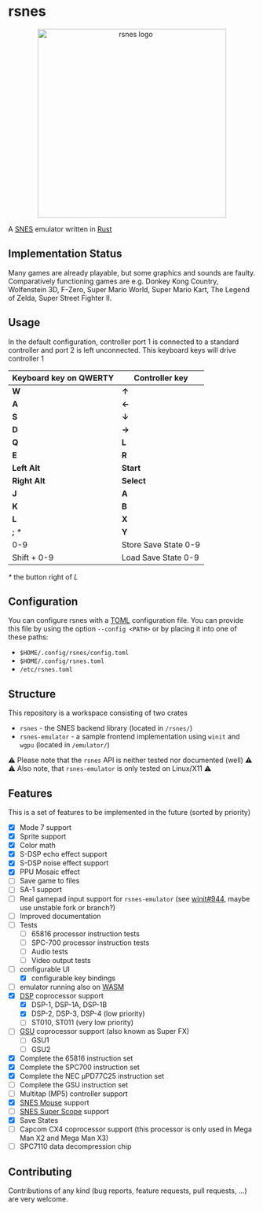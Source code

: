 # rsnes

<div align='center'>
  <img src='https://user-images.githubusercontent.com/26610181/131219139-4b2c12ca-cc3d-4a72-827c-1c83476a4401.png'
       alt='rsnes logo' width='384cm' align='center'>
</div>

A [SNES](https://en.wikipedia.org/wiki/Super_Nintendo_Entertainment_System)
emulator written in [Rust](https://www.rust-lang.org/)

## Implementation Status

Many games are already playable, but some graphics and sounds are faulty.
Comparatively functioning games are e.g. Donkey Kong Country, Wolfenstein 3D,
F-Zero, Super Mario World, Super Mario Kart, The Legend of Zelda,
Super Street Fighter II.

## Usage

In the default configuration, controller port 1 is connected to a
standard controller and port 2 is left unconnected.
This keyboard keys will drive controller 1

| Keyboard key on QWERTY | Controller key       |
|------------------------|----------------------|
| **W**                  | **↑**                |
| **A**                  | **←**                |
| **S**                  | **↓**                |
| **D**                  | **→**                |
| **Q**                  | **L**                |
| **E**                  | **R**                |
| **Left Alt**           | **Start**            |
| **Right Alt**          | **Select**           |
| **J**                  | **A**                |
| **K**                  | **B**                |
| **L**                  | **X**                |
| **;** *\**             | **Y**                |
| 0-9                    | Store Save State 0-9 |
| Shift + 0-9            | Load Save State 0-9  |

*\** the button right of *L*

## Configuration

You can configure rsnes with a [TOML](https://toml.io/) configuration file.
You can provide this file by using the option `--config <PATH>` or by placing
it into one of these paths:

- `$HOME/.config/rsnes/config.toml`
- `$HOME/.config/rsnes.toml`
- `/etc/rsnes.toml`

## Structure

This repository is a workspace consisting of two crates

- `rsnes` - the SNES backend library (located in `/rsnes/`)
- `rsnes-emulator` - a sample frontend implementation using `winit` and `wgpu`
  (located in `/emulator/`)

⚠️ Please note that the `rsnes` API is neither tested nor documented (well) ⚠️
⚠️ Also note, that `rsnes-emulator` is only tested on Linux/X11 ⚠️

## Features

This is a set of features to be implemented in the future (sorted by priority)

- [x] Mode 7 support
- [x] Sprite support
- [x] Color math
- [x] S-DSP echo effect support
- [x] S-DSP noise effect support
- [x] PPU Mosaic effect
- [ ] Save game to files
- [ ] SA-1 support
- [ ] Real gamepad input support for `rsnes-emulator`
      (see [winit#944](https://github.com/rust-windowing/winit/issues/944),
      maybe use unstable fork or branch?)
- [ ] Improved documentation
- [ ] Tests
  - [ ] 65816 processor instruction tests
  - [ ] SPC-700 processor instruction tests
  - [ ] Audio tests
  - [ ] Video output tests
- [ ] configurable UI
  - [x] configurable key bindings
- [ ] emulator running also on [WASM](https://webassembly.org/)
- [x] [DSP](https://en.wikipedia.org/wiki/NEC_%C2%B5PD7720#%C2%B5PD77C25)
      coprocessor support
  - [x] DSP-1, DSP-1A, DSP-1B
  - [x] DSP-2, DSP-3, DSP-4 (low priority)
  - [ ] ST010, ST011 (very low priority)
- [ ] [GSU](https://en.wikipedia.org/wiki/Super_FX) coprocessor support
      (also known as Super FX)
  - [ ] GSU1
  - [ ] GSU2
- [x] Complete the 65816 instruction set
- [x] Complete the SPC700 instruction set
- [x] Complete the NEC μPD77C25 instruction set
- [ ] Complete the GSU instruction set
- [ ] Multitap (MP5) controller support
- [x] [SNES Mouse](https://en.wikipedia.org/wiki/Super_NES_Mouse) support
- [ ] [SNES Super Scope](https://en.wikipedia.org/wiki/Super_Scope) support
- [x] Save States
- [ ] Capcom CX4 coprocessor support
      (this processor is only used in Mega Man X2 and Mega Man X3)
- [ ] SPC7110 data decompression chip

## Contributing

Contributions of any kind (bug reports, feature requests, pull requests, …) are
very welcome.
